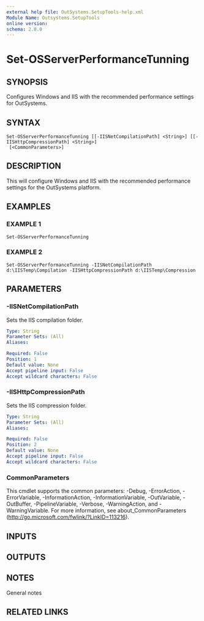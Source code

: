 ```yaml
---
external help file: OutSystems.SetupTools-help.xml
Module Name: Outsystems.SetupTools
online version:
schema: 2.0.0
---
```


# Set-OSServerPerformanceTunning

## SYNOPSIS
Configures Windows and IIS with the recommended performance settings for OutSystems.

## SYNTAX

```
Set-OSServerPerformanceTunning [[-IISNetCompilationPath] <String>] [[-IISHttpCompressionPath] <String>]
 [<CommonParameters>]
```

## DESCRIPTION
This will configure Windows and IIS with the recommended performance settings for the OutSystems platform.

## EXAMPLES

### EXAMPLE 1
```
Set-OSServerPerformanceTunning
```

### EXAMPLE 2
```
Set-OSServerPerformanceTunning -IISNetCompilationPath d:\IISTemp\Compilation -IISHttpCompressionPath d:\IISTemp\Compression
```

## PARAMETERS

### -IISNetCompilationPath
Sets the IIS compilation folder.

```yaml
Type: String
Parameter Sets: (All)
Aliases:

Required: False
Position: 1
Default value: None
Accept pipeline input: False
Accept wildcard characters: False
```

### -IISHttpCompressionPath
Sets the IIS compression folder.

```yaml
Type: String
Parameter Sets: (All)
Aliases:

Required: False
Position: 2
Default value: None
Accept pipeline input: False
Accept wildcard characters: False
```

### CommonParameters
This cmdlet supports the common parameters: -Debug, -ErrorAction, -ErrorVariable, -InformationAction, -InformationVariable, -OutVariable, -OutBuffer, -PipelineVariable, -Verbose, -WarningAction, and -WarningVariable.
For more information, see about_CommonParameters (http://go.microsoft.com/fwlink/?LinkID=113216).

## INPUTS

## OUTPUTS

## NOTES
General notes

## RELATED LINKS
